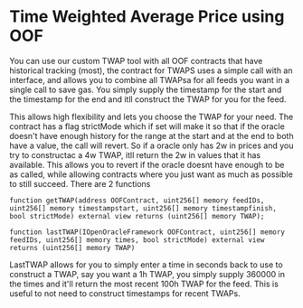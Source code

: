 # Time Weighted Average Price using OOF

You can use our custom TWAP tool with all OOF contracts that have historical tracking (most), the contract for TWAPS uses a simple call with an interface, and allows you to combine all TWAPsa for all feeds you want in a single call to save gas. You simply supply the timestamp for the start and the timestamp for the end and itll construct the TWAP for you for the feed.

This allows high flexibility and lets you choose the TWAP for your need. The contract has a flag strictMode which if set will make it so that if the oracle doesn't have enough history for the range at the start and at the end to both have a value, the call will revert. So if a oracle only has 2w in prices and you try to constructac a 4w TWAP, itll return the 2w in values that it has available. This allows you to revert if the oracle doesnt have enough to be as called, while allowing contracts where you just want as much as possible to still succeed. There are 2 functions

`function getTWAP(address OOFContract, uint256[] memory feedIDs, uint256[] memory timestampstart, uint256[] memory timestampfinish, bool strictMode) external view returns (uint256[] memory TWAP);`

`function lastTWAP(IOpenOracleFramework OOFContract, uint256[] memory feedIDs, uint256[] memory times, bool strictMode) external view returns (uint256[] memory TWAP)`

LastTWAP allows for you to simply enter a time in seconds back to use to construct a TWAP, say you want a 1h TWAP, you simply supply 360000 in the times and it'll return the most recent 100h TWAP for the feed. This is useful to not need to construct timestamps for recent TWAPs.
